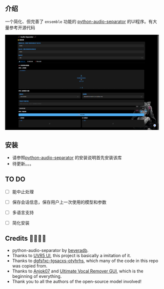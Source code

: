 ## 介绍

一个简化、但完善了 `ensemble` 功能的 [python-audio-separator](https://github.com/nomadkaraoke/python-audio-separator/tree/main) 的UI程序。有大量参考开源代码

![screenshot](image/readme/screenshot.png)

## 安装

- 请参照[python-audio-separator](https://github.com/nomadkaraoke/python-audio-separator/tree/main) 的安装说明首先安装该库
- 待更新。。。

## TO DO

- [ ] 能中止处理
- [ ] 保存会话信息，保存用户上一次使用的模型和参数
- [ ] 多语言支持
- [ ] 简化安装


## Credits 🙏🙏🙏🙏

- python-audio-separator by [beveradb](https://github.com/beveradb).
- Thanks to [UVR5 UI](https://github.com/Eddycrack864/UVR5-UI), this project is basically a imitation of it.
- Thanks to [dgfsfxc-tgsacxs-otyhrhs](https://huggingface.co/spaces/ASesYusuf1/dgfsfxc-tgsacxs-otyhrhs/blob/main/gui.py), which many of the code in this repo was copied from.
- Thanks to [Anjok07](https://github.com/Anjok07) and [Ultimate Vocal Remover GUI](https://github.com/Anjok07/ultimatevocalremovergui), which is the beginning of everything.
- Thank you to all the authors of the open-source model involved!
